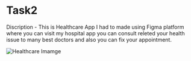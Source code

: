 # Task2


Discription - This is Healthcare App I had to made using Figma platform where you can visit my hospital app you can consult releted your health issue to many best doctors and also you can fix your appointment.

![Healthcare Imamge](https://github.com/user-attachments/assets/128e5742-1b07-49d4-ab10-40d9676ead2a)

